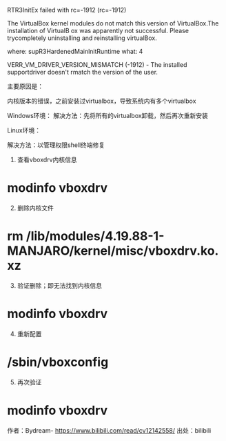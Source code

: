 RTR3InitEx failed with rc=-1912 (rc=-1912)


The VirtualBox kernel modules do not match this version of VirtualBox.The installation of VirtualB ox was apparently not successful. Please trycompletely uninstalling and reinstalling virtualBox.


where: supR3HardenedMainlnitRuntime what: 4

VERR_VM_DRIVER_VERSION_MISMATCH (-1912) - The installed supportdriver doesn't rmatch the version of the user.

主要原因是：

内核版本的错误，之前安装过virtualbox，导致系统内有多个virtualbox

Windows环境：
解决方法：先将所有的virtualbox卸载，然后再次重新安装


Linux环境：

解决方法：以管理权限shell终端修复

1. 查看vboxdrv内核信息

# modinfo vboxdrv

2. 删除内核文件

# rm /lib/modules/4.19.88-1-MANJARO/kernel/misc/vboxdrv.ko.xz

3. 验证删除；即无法找到内核信息

# modinfo vboxdrv

4. 重新配置

# /sbin/vboxconfig

5. 再次验证

# modinfo vboxdrv

 作者：Bydream- https://www.bilibili.com/read/cv12142558/ 出处：bilibili